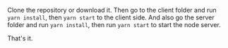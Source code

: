 Clone the repository or download it. Then go to the client folder and run `yarn install`, then `yarn start` to the client side. And also go the server folder and run `yarn install`, then run `yarn start` to start the node server.

That's it.